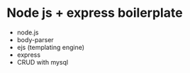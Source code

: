 # Node js + express boilerplate

- node.js
- body-parser
- ejs (templating engine)
- express
- CRUD with mysql
